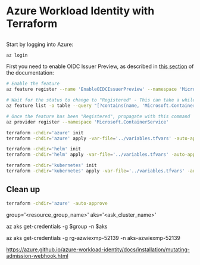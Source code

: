 # Azure Workload Identity with Terraform

##

## 

Start by logging into Azure:

```bash
az login
```

First you need to enable OIDC Issuer Preview, as described in [this section](https://docs.microsoft.com/en-us/azure/aks/cluster-configuration#register-the-enableoidcissuerpreview-feature-flag) of the documentation:

```bash
# Enable the feature
az feature register --name 'EnableOIDCIssuerPreview' --namespace 'Microsoft.ContainerService'

# Wait for the status to change to "Registered" - This can take a while
az feature list -o table --query "[?contains(name, 'Microsoft.ContainerService/EnableOIDCIssuerPreview')].{Name:name,State:properties.state}"

# Once the feature has been "Registered", propagate with this command
az provider register --namespace 'Microsoft.ContainerService'
```



```bash
terraform -chdir='azure' init
terraform -chdir='azure' apply -var-file='../variables.tfvars' -auto-approve

terraform -chdir='helm' init
terraform -chdir='helm' apply -var-file='../variables.tfvars' -auto-approve

terraform -chdir='kubernetes' init
terraform -chdir='kubernetes' apply -var-file='../variables.tfvars' -auto-approve
```

## Clean up

```sh
terraform -chdir='azure' -auto-approve
```


group='<resource_group_name>'
aks='<ask_cluster_name>'

az aks get-credentials -g $group -n $aks

az aks get-credentials -g rg-azwiexmp-52139 -n aks-azwiexmp-52139





https://azure.github.io/azure-workload-identity/docs/installation/mutating-admission-webhook.html